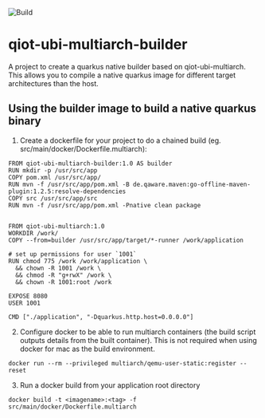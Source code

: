![Build](https://github.com/qiot-project/qiot-ubi-multiarch-builder/workflows/CI/badge.svg?branch=main)


# qiot-ubi-multiarch-builder
A project to create a quarkus native builder based on qiot-ubi-multiarch. This allows you to compile a native quarkus image for different target architectures than the host.


## Using the builder image to build a native quarkus binary

1. Create a dockerfile for your project to do a chained build (eg. src/main/docker/Dockerfile.multiarch):

```
FROM qiot-ubi-multiarch-builder:1.0 AS builder
RUN mkdir -p /usr/src/app
COPY pom.xml /usr/src/app/
RUN mvn -f /usr/src/app/pom.xml -B de.qaware.maven:go-offline-maven-plugin:1.2.5:resolve-dependencies
COPY src /usr/src/app/src
RUN mvn -f /usr/src/app/pom.xml -Pnative clean package


FROM qiot-ubi-multiarch:1.0
WORKDIR /work/
COPY --from=builder /usr/src/app/target/*-runner /work/application

# set up permissions for user `1001`
RUN chmod 775 /work /work/application \
  && chown -R 1001 /work \
  && chmod -R "g+rwX" /work \
  && chown -R 1001:root /work

EXPOSE 8080
USER 1001

CMD ["./application", "-Dquarkus.http.host=0.0.0.0"]
```

2. Configure docker to be able to run multiarch containers (the build script outputs details from the built container). This is not required when using docker for mac as the build environment.
```
docker run --rm --privileged multiarch/qemu-user-static:register --reset
```

3. Run a docker build from your application root directory
```
docker build -t <imagename>:<tag> -f src/main/docker/Dockerfile.multiarch
```

